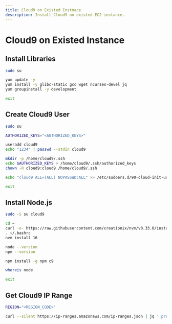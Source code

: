 ```yaml
---
title: Cloud9 on Existed Instnace
description: Install Cloud9 on existed EC2 instance.
---
```


# Cloud9 on Existed Instance

## Install Libraries

``` bash
sudo su

yum update -y
yum install -y glibc-static gcc wget ncurses-devel jq
yum groupinstall -y development

exit
```

## Create Cloud9 User

``` bash hl_lines="3"
sudo su

AUTHORIZED_KEYS="<AUTHORIZED_KEYS>"

useradd cloud9
echo "1234" | passwd --stdin cloud9

mkdir -p /home/cloud9/.ssh
echo $AUTHORIZED_KEYS > /home/cloud9/.ssh/authorized_keys
chown -R cloud9:cloud9 /home/cloud9/.ssh

echo "cloud9 ALL=(ALL) NOPASSWD:ALL" >> /etc/sudoers.d/90-cloud-init-users

exit
```

## Install Node.js

``` bash
sudo -S su cloud9

cd ~
curl -o- https://raw.githubusercontent.com/creationix/nvm/v0.33.0/install.sh | bash
. ~/.bashrc
nvm install 16

node --version
npm --version 

npm install -g npm c9

whereis node

exit
```

## Get Cloud9 IP Range

``` bash hl_lines="1"
REGION="<REGION_CODE>"

curl --silent https://ip-ranges.amazonaws.com/ip-ranges.json | jq '.prefixes[] | select((.service=="CLOUD9") and (.region=='\"$REGION\"'))'
```